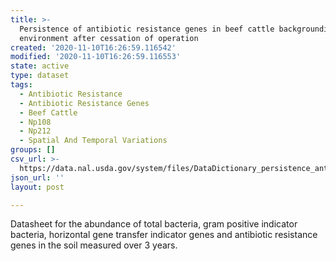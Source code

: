 ```yaml
---
title: >-
  Persistence of antibiotic resistance genes in beef cattle backgrounding
  environment after cessation of operation
created: '2020-11-10T16:26:59.116542'
modified: '2020-11-10T16:26:59.116553'
state: active
type: dataset
tags:
  - Antibiotic Resistance
  - Antibiotic Resistance Genes
  - Beef Cattle
  - Np108
  - Np212
  - Spatial And Temporal Variations
groups: []
csv_url: >-
  https://data.nal.usda.gov/system/files/DataDictionary_persistence_antibiotic_res_genes_1.csv
json_url: ''
layout: post

---
```

<p>Datasheet for the abundance of total bacteria, gram positive indicator bacteria, horizontal gene transfer indicator genes and antibiotic resistance genes in the soil measured over 3 years.</p>

